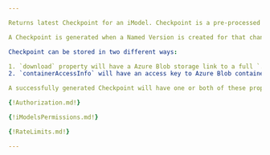 ```yaml
---

Returns latest Checkpoint for an iModel. Checkpoint is a pre-processed iModel baseline file that has changes up to a certain Changeset already applied and is stored on the server. This can be used to reduce number of Changesets needed to apply to get to a certain version of the iModel.

A Checkpoint is generated when a Named Version is created for that changeset.

Checkpoint can be stored in two different ways:

1. `download` property will have a Azure Blob storage link to a full `.bim` file that has changes applied up to the Changeset specified by `changesetIndex` and `changesetId` properties.
2. `containerAccessInfo` will have an access key to Azure Blob container that stores the Checkpoint in 4 MB blocks. **Important: This property should only be used by iTwin.js libraries.**

A successfully generated Checkpoint will have one or both of these properties.

{!Authorization.md!}

{!iModelsPermissions.md!}

{!RateLimits.md!}

---
```

